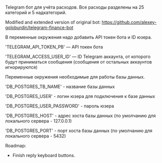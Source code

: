 Telegram бот для учёта расходов. Все расходы разделены на 25 категорий и 5 надкатегорий.

Modified and extended version of original bot: https://github.com/alexey-goloburdin/telegram-finance-bot


В переменные окружения надо добавить API токен бота и ID юзера.

'TELEGRAM_API_TOKEN_PB' — API токен бота

'TELEGRAM_ACCESS_USER_ID' — ID Telegram аккаунта, от которого будут приниматься сообщения (сообщения от остальных аккаунтов игнорируются)

Переменные  окружения необходимые для работы базы данных.

'DB_POSTGRES_TB_NAME' - название базы данных

'DB_POSTGRES_USER' - логин юзера для подключения к базе данных

'DB_POSTGRES_USER_PASSWORD' - пароль юзера

'DB_POSTGRES_HOST' - адрес хоста базы данных (по умолчанию для локального сервера - 127.0.0.1)

'DB_POSTGRES_PORT' - порт хоста базы данных (по умолчанию для локального сервера - 5432)


Roadmap:
   * Finish reply keyboard buttons.
